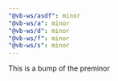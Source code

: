 ```yaml
---
"@vb-ws/asdf": minor
"@vb-ws/a": minor
"@vb-ws/d": minor
"@vb-ws/f": minor
"@vb-ws/s": minor
---
```


This is a bump of the preminor
